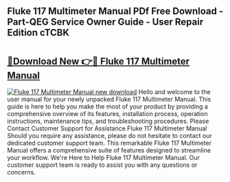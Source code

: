## Fluke 117 Multimeter Manual PDf Free Download - Part-QEG Service Owner Guide - User Repair Edition cTCBK

# <h2><a href="http://bc35306.oget.top/?id=Fluke+117+Multimeter+Manual">🔗Download New 👉🔴 Fluke 117 Multimeter Manual</a></h2>

[![Fluke 117 Multimeter Manual new download](https://i.imgur.com/5g1atiW.png)](http://bc35306.oget.top/?id=Fluke+117+Multimeter+Manual)
Hello and welcome to the user manual for your newly unpacked Fluke 117 Multimeter Manual. This guide is here to help you make the most of your product by providing a comprehensive overview of its features, installation process, operation instructions, maintenance tips, and troubleshooting procedures. Please Contact Customer Support for Assistance Fluke 117 Multimeter Manual Should you require any assistance, please do not hesitate to contact our dedicated customer support team. This remarkable Fluke 117 Multimeter Manual offers a comprehensive suite of features designed to streamline your workflow. We're Here to Help Fluke 117 Multimeter Manual. Our customer support team is ready to assist you with any questions or concerns.
